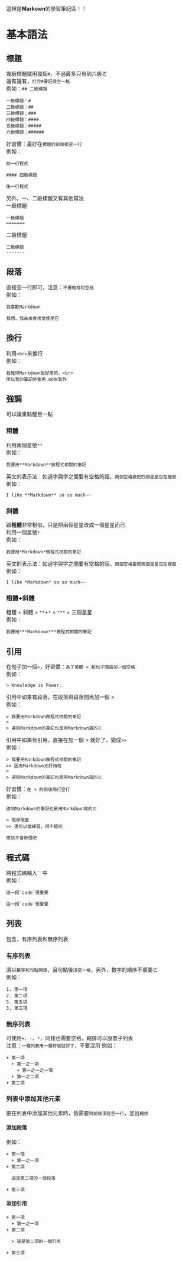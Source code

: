 這裡是**Markown**的學習筆記區！！

基本語法
=======


## 標題

幾級標題就用幾個`#`，不過最多只有到六級ㄛ<br>
還有還有，`打完#要記得空一格`<br>
例如：`## 二級標題`
  ```
  一級標題：# 
  二級標題：## 
  三級標題：### 
  四級標題：#### 
  五級標題：##### 
  六級標題：###### 
  ```

好習慣：最好在`標題的前後都空一行`<BR>
例如：
  ```
  前一行程式

  #### 四級標題

  後一行程式
  ```

另外，一、二級標題又有其他寫法<BR>
一級標題
  ```
  一級標題
  =======
  ```
二級標題
  ```
  二級標題
  -------
  ```
  
  
## 段落
  
直接空一行即可，注意：`不要縮排和空格`<BR>
例如：
  ```
  我喜歡Markdown
  
  我想，我未來會常常使用它
  ```
  

## 換行
  
利用`<br>`來換行<br>
例如：
  ```
  我覺得Markdown挺好用的，<br>
  所以我的筆記將會用.md來製作
  ```
  
  
## 強調
  
可以讓重點醒目一點
  
### 粗體
  
利用兩個星號`**`<br>
例如：
  ```
  我要用**Markdown**做程式相關的筆記
  ```

英文的表示法：如過字與字之間要有空格的話，`兩個空格要把四個星星包在裡面`<br>
例如：
  ```
  I like **Markdown** so so much~~
  ```

  
### 斜體
  
跟**粗體**非常相似，只是把兩個星星改成一個星星而已<BR>
利用一個星號`*`<br>
例如：
  ```
  我要用*Markdown*做程式相關的筆記
  ```

英文的表示法：如過字與字之間要有空格的話，`兩個空格要把兩個星星包在裡面`<br>
例如：
  ```
  I like *Markdown* so so much~~
  ```
  

### 粗體+斜體

粗體 + 斜體 = `**`+`*` = `***` = 三個星星<br>
例如：
  ```
  我要用***Markdown***做程式相關的筆記
  ```
  
  
## 引用

在句子加一個`>`，好習慣：`為了美觀 > 和句子間請加一個空格`<br>
例如：
  ```
  > Knowledge is Power.
  ```

引用中如果有段落，在段落與段落間再加一個 > <BR>
例如：
  ```
  > 我要用Markdown做程式相關的筆記
  > 
  > 連同Markdown的筆記也是用Markdown寫的ㄛ
  ```
  
引用中如果有引用，直接在加一個 > 就好了，變成`>>`<BR>
例如：
  ```
  > 我要用Markdown做程式相關的筆記
  >> 因為Markdown太好用啦
  > 
  > 連同Markdown的筆記也是用Markdown寫的ㄛ
  ```

好習慣：`在 > 的前後兩行空行`<BR>
例如：
  ```
  連同Markdown的筆記也是用Markdown寫的ㄛ
  
  > 現學現賣
  >> 還可以當練習，很不錯吧
  
  應該不會奇怪吧
  ```
  
  
## 程式碼

將程式碼輸入` `` `中<BR>
例如：
  ```
  這一段`code`很重要
  ```
  
  ``這一段`code`很重要``
  
  
  
  
  
  
  
  
## 列表
  
包含，有序列表和無序列表
  
### 有序列表

須以`數字和句點開頭`，且句點後`須空一格`，另外，數字的順序不重要ㄛ<BR>
例如：
  ```
  1. 第一項
  2. 第二項
  5. 第五項
  3. 第三項
  ```

### 無序列表
  
可使用`+`、`-`、`*`，同樣也需要空格，縮排可以設置子列表<BR>
注意：`一種列表用一種符號就好了`，不要混用
例如：
  ```
  + 第一項
    + 第一之一項
      + 第一之一之一項
    + 第一之二項
  + 第二項
  ```
  
### 列表中添加其他元素
  
要在列表中添加其他元素時，皆需要`與前後項各空一行`，並且`縮排`
  
#### 添加段落
  
例如：
  ```
  + 第一項
    + 第一之一項
  + 第二項
  
    這是第二項的一個段落
  
  + 第三項
  ```
  
#### 添加引用
  
  ```
  + 第一項
    + 第一之一項
  + 第二項
  
    > 這是第二項的一個引用
  
  + 第三項
  ```
  
#### 
  
  
  
  
  
  
  
  
  
  
  
